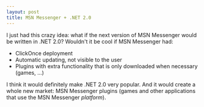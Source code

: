 ```yaml
---
layout: post
title: MSN Messenger + .NET 2.0
---
```


I just had this crazy idea: what if the next version of MSN Messenger would be written in .NET 2.0? Wouldn't it be cool if MSN Messenger had:

- ClickOnce deployment
- Automatic updating, not visible to the user
- Plugins with extra functionality that is only downloaded when necessary (games, …)

I think it would definitely make .NET 2.0 very popular. And it would create a whole new market: MSN Messenger plugins (games and other applications that use the MSN Messenger *platform*).